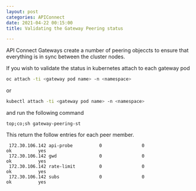```yaml
---
layout: post
categories: APIConnect
date: 2021-04-22 00:15:00
title: Validating the Gateway Peering status

---
```

API Connect Gateways create a number of peering objeccts to ensure that everything is in sync between the cluster nodes.

<!--more-->

If you wish to validate the status in kubernetes attach to each gateway pod

```bash
oc attach -ti <gateway pod name> -n <namespace>
```

or

```bash
kubectl attach -ti <gateway pod name> -n <namespace>
```

and run the following command

```
top;co;sh gateway-peering-st
```

This return the follow entries for each peer member.

```
 172.30.106.142 api-probe          0               0                  ok          yes     
 172.30.106.142 gwd                0               0                  ok          yes     
 172.30.106.142 rate-limit         0               0                  ok          yes     
 172.30.106.142 subs               0               0                  ok          yes     
```
